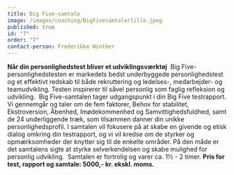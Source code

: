 ```yaml
---
title: Big Five-samtale
image: /images/coaching/BigFivesamtalerlille.jpeg
published: true
id: "7"
order: "7"
contact-person: Frederikke Winther
---
```


**Når din personlighedstest bliver et udviklingsværktøj**
​
Big Five-personlighedstesten er markedets bedst underbyggede personlighedstest og et effektivt redskab til både rekruttering og ledelses-, medarbejder- og teamudvikling. Testen inspirerer til såvel personlig som faglig refleksion og udvikling.
​
Big Five-samtalen tager udgangspunkt i din Big Five testrapport. Vi gennemgår og taler om de fem  faktorer, Behov for stabilitet, Ekstroversion, Åbenhed, Imødekommenhed og Samvittighedsfuldhed, samt de 24 underliggende træk, som tilsammen danner din unikke personlighedsprofil. I samtalen vil fokusere på at skabe en givende og etisk dialog omkring din testrapport, og vi vil kredse om de styrker og opmærksomheder der knytter sig til de enkelte områder. På den måde er det samtalens sigte at styrke selverkendelsen og skabe mulighed for personlig udvikling. 
​
Samtalen er fortrolig og varer ca. 1½ - 2 timer.
​
**Pris for test, rapport og samtale: 5000,- kr. ekskl. moms.**
​
